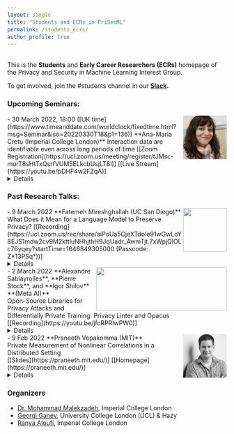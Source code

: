 ```yaml
---
layout: single
title: "Students and ECRs in PriSecML"
permalink: /students_ecrs/
author_profile: true
---
```


<br>This is the **Students** and **Early Career Researchers (ECRs)** homepage of the Privacy and Security in Machine Learning Interest Group.  

To get involved, join the #students channel in our **[Slack](https://join.slack.com/t/prisec-ml/shared_invite/zt-13in0oipd-FZcmFJ0r~_0D_xp3yIFuRA).**



### Upcoming Seminars:

<img src="../images/ana-maria.jpg" style="float:right;width:100px;height:100px;margin-top:00px">
- 30 March 2022, 18:00 ([UK time](https://www.timeanddate.com/worldclock/fixedtime.html?msg=Seminar&iso=20220330T18&p1=136))  
**Ana-Maria Cretu (Imperial College London)**  
Interaction data are identifiable even across long periods of time  
[[Zoom Registration](https://ucl.zoom.us/meeting/register/tJMsc-murT8sHtTxQsrfVUM5ELkcbUsjLT8I)] [[Live Stream](https://youtu.be/pDHF4w2FZqA)]<details><br>**Abstract:** Fine-grained records of people’s interactions, both offline and online, are collected at large scale. These data contain sensitive information about whom we meet, talk to, and when. We demonstrate here how people’s interaction behavior is stable over long periods of time and can be used to identify individuals in anonymous datasets. Our attack learns the profile of an individual using geometric deep learning and triplet loss optimization. In a mobile phone metadata dataset of more than 40k people, it correctly identifies 52% of individuals based on their 2-hop interaction graph. We further show that the profiles learned by our method are stable over time and that 24% of people are still identifiable after 20 weeks. Our results suggest that people with well-balanced interaction graphs are more identifiable. Applying our attack to Bluetooth close-proximity networks, we show that even 1-hop interaction graphs are enough to identify people more than 26% of the time. Our results provide strong evidence that disconnected and even re-pseudonymized interaction data can be linked together making them personal data under the European Union’s General Data Protection Regulation.<br>
<br>**Bio:** [https://ana-mariacretu.github.io/](https://ana-mariacretu.github.io/)<br></details>


<!-- ### Past Seminars: -->

<!-- ### Upcoming Research Talks: -->

### Past Research Talks:
<img src="../images/fatemeh.jpg" style="float:right;width:100px;height:100px;margin-top:00px">
- 9 March 2022  
**Fatemeh Mireshghallah (UC San Diego)**  
What Does it Mean for a Language Model to Preserve Privacy?  
[[Recording](https://ucl.zoom.us/rec/share/aiPoUa5CjeXTdoIe91wGwLoY8EJS1mdw2cv9M2kttluNHhjthH9JqUadr_AwmTjt.7xWpjQlOLc76yqey?startTime=1646849305000 (Passcode: Z*13PSq*))] <details><br>**Abstract:** Natural language reflects our private lives and identities, making its privacy concerns as broad as those of real life. Language models lack the ability to understand the context and sensitivity of text, and tend to memorize phrases present in their training sets. In this talk, we first discuss the potential risks of language models, and then focus on what is required for a language model to be considered privacy preserving, and what the challenges are in making it happen. Then we discuss the mismatch between the narrow assumptions made by popular data protection techniques (data sanitization and differential privacy), and the broadness of natural language and of privacy as a social norm. Finally, we see other alternatives and have a discussion on what the possible paths forward are.<br>
<br>**Bio:** [https://cseweb.ucsd.edu/~fmireshg/](https://cseweb.ucsd.edu/~fmireshg/)<br></details>

<img src="../images/meta_ai_3.jpg" style="float:right;width:300px;height:100px;margin-top:00px">
- 2 March 2022  
**Alexandre Sablayrolles**, **Pierre Stock**, and **Igor Shilov**  
**(Meta AI)**<br>Open-Source Libraries for Privacy Attacks and Differentially Private Training: Privacy Linter and Opacus<br>[[Recording](https://youtu.be/jfcRPRIwPW0)]<br><details><br>**Abstract:** As the field of Privacy Preserving ML is advancing, it’s important that researchers and industry practitioners have access to state of the art tools for both research and application purposes. In this talk, we’ll discuss two open-source libraries for Privacy Attacks and Differentially Private training, developed at Meta AI: Privacy Linter and Opacus. We’ll do a deep dive into their capabilities, talk about code architecture and share some practical tips on applying them to a set of real-world problems.<br>
<br>**Bios:** Alexandre Sablayrolles is a Research Scientist at Facebook AI in Paris, working on the privacy and security of machine learning systems. He received his PhD from Université Grenoble Alpes in 2020, following a joint CIFRE program with Facebook AI.  Prior to that, he completed his Master's degree in Data Science at NYU, and received a B.S. and M.S. in Applied Mathematics and Computer Science from École Polytechnique. Alexandre's research interests include privacy and security, computer vision, and applications of deep learning. Homepage: [https://ai.facebook.com/people/alexandre-sablayrolles/](https://ai.facebook.com/people/alexandre-sablayrolles/) <br>Pierre Stock joined Facebook AI as a Research Scientist in June 2021. Previously, he was a PhD Resident at Facebook AI Research and ENS de Lyon and defended his PhD around "Efficiency and Redundancy in Neural Networks" in April 2021. His interests include Neural Network Compression and Privacy-Preserving Machine Learning. Homepage: [https://ai.facebook.com/people/pierre-stock/](https://ai.facebook.com/people/pierre-stock/) <br>Igor Shilov is a Research Engineer at Facebook AI, working on applied research in privacy preserving machine learning. He is the lead developer of Opacus and has industry experience in building highly scalable ML Systems, including NLP applications, Recommender Systems and Information Retrieval Engines.  Homepage: [https://github.com/ffuuugor](https://github.com/ffuuugor) <br> </details>


<img src="../images/praneeth.jpg" style="float:right;width:100px;height:100px;margin-top:00px">
- 9 Feb 2022   
**Praneeth Vepakomma (MIT)**<br>Private Measurement of Nonlinear Correlations in a Distributed Setting<br>[[Slides](https://praneeth.mit.edu/)] [[Homepage](https://praneeth.mit.edu/)] <details><br>**Abstract:** We introduce a differentially private method to measure nonlinear correlations between sensitive data hosted across two entities. We provide utility guarantees of our private estimator. Ours is the first such private estimator of nonlinear correlations, to the best of our knowledge within a multi-party setup. The important measure of nonlinear correlation we consider is distance correlation. This work has direct applications to private feature screening, private independence testing, private k-sample tests, private multi-party causal inference and private data synthesis in addition to exploratory data analysis.<br></details>



### Organizers
- [Dr. Mohammad Malekzadeh](https://mmalekzadeh.github.io/), Imperial College London   
- [Georgi Ganev](https://ganevgv.github.io/), University College London (UCL) & Hazy
- [Ranya Aloufi](https://ranyajumah.github.io/), Imperial College London
